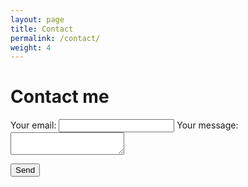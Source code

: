 ```yaml
---
layout: page
title: Contact
permalink: /contact/
weight: 4
---
```


# **Contact me**

<form
  action="https://formspree.io/f/xgerznaw"
  method="POST"
>
  <label>
    Your email:
    <input type="email" name="_replyto">
  </label>
  <label>
    Your message:
    <textarea name="message"></textarea>
  </label>

  <!-- your other form fields go here -->

  <button type="submit">Send</button>
</form>
